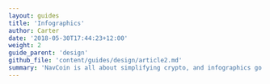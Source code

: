 ```yaml
---
layout: guides
title: 'Infographics'
author: Carter
date: '2018-05-30T17:44:23+12:00'
weight: 2
guide_parent: 'design'
github_file: 'content/guides/design/article2.md'
summary: 'NavCoin is all about simplifying crypto, and infographics go a long way to making a complex topic easy to understand. One way to do this is to work with developers to translate technical terms into a user-friendly image or convert existing articles into an visual format.'
---
```

